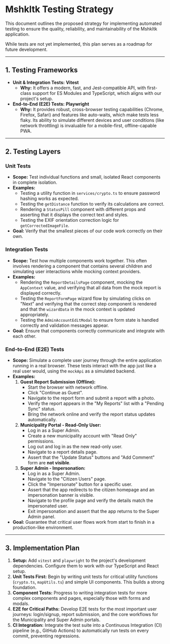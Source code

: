 # Mshkltk Testing Strategy

This document outlines the proposed strategy for implementing automated testing to ensure the quality, reliability, and maintainability of the Mshkltk application.

While tests are not yet implemented, this plan serves as a roadmap for future development.

---

## 1. Testing Frameworks

-   **Unit & Integration Tests:** **Vitest**
    -   **Why:** It offers a modern, fast, and Jest-compatible API, with first-class support for ES Modules and TypeScript, which aligns with our project's setup.
-   **End-to-End (E2E) Tests:** **Playwright**
    -   **Why:** It provides robust, cross-browser testing capabilities (Chrome, Firefox, Safari) and features like auto-waits, which make tests less flaky. Its ability to simulate different devices and user conditions (like network throttling) is invaluable for a mobile-first, offline-capable PWA.

---

## 2. Testing Layers

### Unit Tests
-   **Scope:** Test individual functions and small, isolated React components in complete isolation.
-   **Examples:**
    -   Testing a utility function in `services/crypto.ts` to ensure password hashing works as expected.
    -   Testing the `getDistance` function to verify its calculations are correct.
    -   Rendering a `StatusPill` component with different props and asserting that it displays the correct text and styles.
    -   Testing the EXIF orientation correction logic for `getCorrectedImageFile`.
-   **Goal:** Verify that the smallest pieces of our code work correctly on their own.

### Integration Tests
-   **Scope:** Test how multiple components work together. This often involves rendering a component that contains several children and simulating user interactions while mocking context providers.
-   **Examples:**
    -   Rendering the `ReportDetailsPage` component, mocking the `AppContext` value, and verifying that all data from the mock report is displayed correctly.
    -   Testing the `ReportFormPage` wizard flow by simulating clicks on "Next" and verifying that the correct step component is rendered and that the `wizardData` in the mock context is updated appropriately.
    -   Testing the `AdminAccountEditModal` to ensure form state is handled correctly and validation messages appear.
-   **Goal:** Ensure that components correctly communicate and integrate with each other.

### End-to-End (E2E) Tests
-   **Scope:** Simulate a complete user journey through the entire application running in a real browser. These tests interact with the app just like a real user would, using the `mockApi` as a simulated backend.
-   **Examples:**
    1.  **Guest Report Submission (Offline):**
        -   Start the browser with network offline.
        -   Click "Continue as Guest".
        -   Navigate to the report form and submit a report with a photo.
        -   Verify the report appears in the "My Reports" list with a "Pending Sync" status.
        -   Bring the network online and verify the report status updates automatically.
    2.  **Municipality Portal - Read-Only User:**
        -   Log in as a Super Admin.
        -   Create a new municipality account with "Read Only" permissions.
        -   Log out and log in as the new read-only user.
        -   Navigate to a report details page.
        -   Assert that the "Update Status" buttons and "Add Comment" form are **not visible**.
    3.  **Super Admin - Impersonation:**
        -   Log in as a Super Admin.
        -   Navigate to the "Citizen Users" page.
        -   Click the "Impersonate" button for a specific user.
        -   Assert that the app redirects to the citizen homepage and an impersonation banner is visible.
        -   Navigate to the profile page and verify the details match the impersonated user.
        -   Exit impersonation and assert that the app returns to the Super Admin panel.
-   **Goal:** Guarantee that critical user flows work from start to finish in a production-like environment.

---

## 3. Implementation Plan

1.  **Setup:** Add `vitest` and `playwright` to the project's development dependencies. Configure them to work with our TypeScript and React setup.
2.  **Unit Tests First:** Begin by writing unit tests for critical utility functions (`crypto.ts`, `mapUtils.ts`) and simple UI components. This builds a strong foundation.
3.  **Component Tests:** Progress to writing integration tests for more complex components and pages, especially those with forms and modals.
4.  **E2E for Critical Paths:** Develop E2E tests for the most important user journeys: login/signup, report submission, and the core workflows for the Municipality and Super Admin portals.
5.  **CI Integration:** Integrate the test suite into a Continuous Integration (CI) pipeline (e.g., GitHub Actions) to automatically run tests on every commit, preventing regressions.
